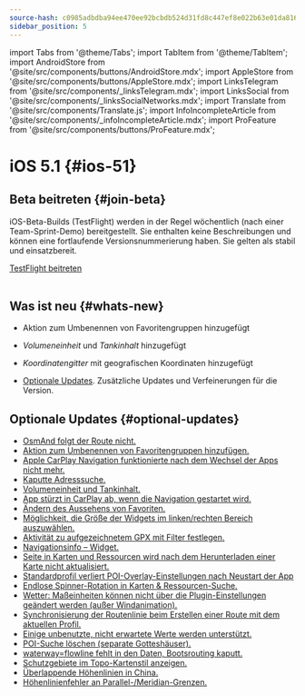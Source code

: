```yaml
---
source-hash: c0985adbdba94ee470ee92bcbdb524d31fd8c447ef8e022b63e01da8161d663e
sidebar_position: 5
---
```

import Tabs from '@theme/Tabs';
import TabItem from '@theme/TabItem';
import AndroidStore from '@site/src/components/buttons/AndroidStore.mdx';
import AppleStore from '@site/src/components/buttons/AppleStore.mdx';
import LinksTelegram from '@site/src/components/_linksTelegram.mdx';
import LinksSocial from '@site/src/components/_linksSocialNetworks.mdx';
import Translate from '@site/src/components/Translate.js';
import InfoIncompleteArticle from '@site/src/components/_infoIncompleteArticle.mdx';
import ProFeature from '@site/src/components/buttons/ProFeature.mdx';


# iOS 5.1 {#ios-51}

## Beta beitreten {#join-beta}

iOS-Beta-Builds (TestFlight) werden in der Regel wöchentlich (nach einer Team-Sprint-Demo) bereitgestellt. Sie enthalten keine Beschreibungen und können eine fortlaufende Versionsnummerierung haben. Sie gelten als stabil und einsatzbereit.

<div>
  <a class="button button--active" href="https://testflight.apple.com/join/7poGNCKy">TestFlight beitreten</a>
</div>

<br/>


## Was ist neu {#whats-new}

- Aktion zum Umbenennen von Favoritengruppen hinzugefügt
- *Volumeneinheit* und *Tankinhalt* hinzugefügt
- *Koordinatengitter* mit geografischen Koordinaten hinzugefügt


- [Optionale Updates](#optional-updates). Zusätzliche Updates und Verfeinerungen für die Version.



## Optionale Updates {#optional-updates}

- [OsmAnd folgt der Route nicht.](https://github.com/osmandapp/OsmAnd-iOS/issues/4412)
- [Aktion zum Umbenennen von Favoritengruppen hinzufügen.](https://github.com/osmandapp/OsmAnd-iOS/issues/4516)
- [Apple CarPlay Navigation funktionierte nach dem Wechsel der Apps nicht mehr.](https://github.com/osmandapp/OsmAnd-iOS/issues/4442)
- [Kaputte Adresssuche.](https://github.com/osmandapp/OsmAnd-iOS/issues/4598)
- [Volumeneinheit und Tankinhalt.](https://github.com/osmandapp/OsmAnd-iOS/issues/4104)
- [App stürzt in CarPlay ab, wenn die Navigation gestartet wird.](https://github.com/osmandapp/OsmAnd-iOS/issues/4605)
- [Ändern des Aussehens von Favoriten.](https://github.com/osmandapp/OsmAnd-iOS/issues/4428)
- [Möglichkeit, die Größe der Widgets im linken/rechten Bereich auszuwählen.](https://github.com/osmandapp/OsmAnd-iOS/issues/4494)
- [Aktivität zu aufgezeichnetem GPX mit Filter festlegen.](https://github.com/osmandapp/OsmAnd-iOS/issues/4177)
- [Navigationsinfo – Widget.](https://github.com/osmandapp/OsmAnd-iOS/issues/4468)
- [Seite in Karten und Ressourcen wird nach dem Herunterladen einer Karte nicht aktualisiert.](https://github.com/osmandapp/OsmAnd-iOS/issues/4301)
- [Standardprofil verliert POI-Overlay-Einstellungen nach Neustart der App](https://github.com/osmandapp/OsmAnd-iOS/issues/4455)
- [Endlose Spinner-Rotation in Karten & Ressourcen-Suche.](https://github.com/osmandapp/OsmAnd-iOS/issues/4395)
- [Wetter: Maßeinheiten können nicht über die Plugin-Einstellungen geändert werden (außer Windanimation).](https://github.com/osmandapp/OsmAnd-iOS/issues/4413)
- [Synchronisierung der Routenlinie beim Erstellen einer Route mit dem aktuellen Profil.](https://github.com/osmandapp/OsmAnd-iOS/issues/4392)
- [Einige unbenutzte, nicht erwartete Werte werden unterstützt.](https://github.com/osmandapp/OsmAnd/issues/22103)
- [POI-Suche löschen (separate Gotteshäuser).](https://github.com/osmandapp/OsmAnd/issues/21972)
- [waterway=flowline fehlt in den Daten, Bootsrouting kaputt.](https://github.com/osmandapp/OsmAnd/issues/22512)
- [Schutzgebiete im Topo-Kartenstil anzeigen.](https://github.com/osmandapp/OsmAnd/issues/22168)
- [Überlappende Höhenlinien in China.](https://github.com/osmandapp/OsmAnd/issues/22434)
- [Höhenlinienfehler an Parallel-/Meridian-Grenzen.](https://github.com/osmandapp/OsmAnd/issues/21738)